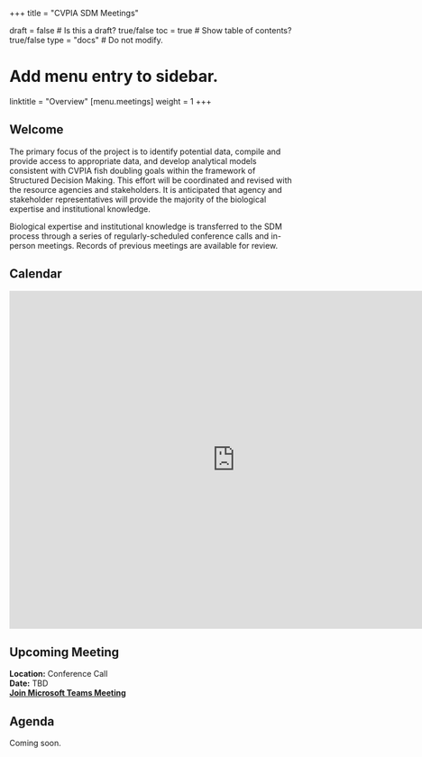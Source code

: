 +++
title = "CVPIA SDM Meetings"

draft = false  # Is this a draft? true/false
toc = true  # Show table of contents? true/false
type = "docs"  # Do not modify.

# Add menu entry to sidebar.
linktitle = "Overview"
[menu.meetings]
weight = 1 
+++

## Welcome

The primary focus of the project is to identify potential data, compile and provide access to appropriate data, and develop analytical models consistent with CVPIA fish doubling goals within the framework of Structured Decision Making. This effort will be coordinated and revised with the resource agencies and stakeholders. It is anticipated that agency and stakeholder representatives will provide the majority of the biological expertise and institutional knowledge.

Biological expertise and institutional knowledge is transferred to the SDM process through a series of regularly-scheduled conference calls and in-person meetings. Records of previous meetings are available for review. 
## Calendar 

<iframe src="https://calendar.google.com/calendar/embed?showTitle=0&amp;height=600&amp;wkst=1&amp;bgcolor=%23ffffff&amp;src=cvpiadsm%40gmail.com&amp;color=%231B887A&amp;ctz=America%2FLos_Angeles" style="border-width:0" width="800" height="600" frameborder="0" scrolling="no"></iframe>


## Upcoming Meeting
**Location:** Conference Call        
**Date:** TBD  
**[Join Microsoft Teams Meeting](https://teams.microsoft.com/l/meetup-join/19%3ameeting_NzA3OWQ5YTktNjE1MC00YjQ2LWI2OTgtZDQ2ZjdiY2ViNzk4%40thread.v2/0?context=%7b%22Tid%22%3a%220693b5ba-4b18-4d7b-9341-f32f400a5494%22%2c%22Oid%22%3a%2221fd3330-a882-41c0-8548-dfb3ce078083%22%7d)**   


## Agenda  
Coming soon.